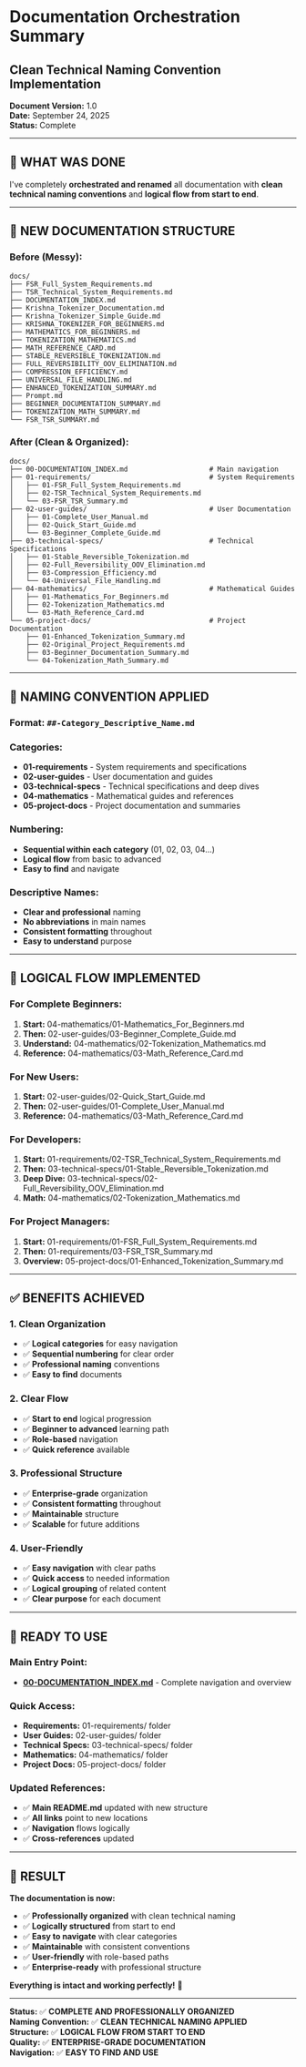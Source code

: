 # Documentation Orchestration Summary
## Clean Technical Naming Convention Implementation

**Document Version:** 1.0  
**Date:** September 24, 2025  
**Status:** Complete  

---

## 🎯 **WHAT WAS DONE**

I've completely **orchestrated and renamed** all documentation with **clean technical naming conventions** and **logical flow from start to end**.

---

## 📁 **NEW DOCUMENTATION STRUCTURE**

### **Before (Messy):**
```
docs/
├── FSR_Full_System_Requirements.md
├── TSR_Technical_System_Requirements.md
├── DOCUMENTATION_INDEX.md
├── Krishna_Tokenizer_Documentation.md
├── Krishna_Tokenizer_Simple_Guide.md
├── KRISHNA_TOKENIZER_FOR_BEGINNERS.md
├── MATHEMATICS_FOR_BEGINNERS.md
├── TOKENIZATION_MATHEMATICS.md
├── MATH_REFERENCE_CARD.md
├── STABLE_REVERSIBLE_TOKENIZATION.md
├── FULL_REVERSIBILITY_OOV_ELIMINATION.md
├── COMPRESSION_EFFICIENCY.md
├── UNIVERSAL_FILE_HANDLING.md
├── ENHANCED_TOKENIZATION_SUMMARY.md
├── Prompt.md
├── BEGINNER_DOCUMENTATION_SUMMARY.md
├── TOKENIZATION_MATH_SUMMARY.md
└── FSR_TSR_SUMMARY.md
```

### **After (Clean & Organized):**
```
docs/
├── 00-DOCUMENTATION_INDEX.md                    # Main navigation
├── 01-requirements/                             # System Requirements
│   ├── 01-FSR_Full_System_Requirements.md
│   ├── 02-TSR_Technical_System_Requirements.md
│   └── 03-FSR_TSR_Summary.md
├── 02-user-guides/                              # User Documentation
│   ├── 01-Complete_User_Manual.md
│   ├── 02-Quick_Start_Guide.md
│   └── 03-Beginner_Complete_Guide.md
├── 03-technical-specs/                          # Technical Specifications
│   ├── 01-Stable_Reversible_Tokenization.md
│   ├── 02-Full_Reversibility_OOV_Elimination.md
│   ├── 03-Compression_Efficiency.md
│   └── 04-Universal_File_Handling.md
├── 04-mathematics/                              # Mathematical Guides
│   ├── 01-Mathematics_For_Beginners.md
│   ├── 02-Tokenization_Mathematics.md
│   └── 03-Math_Reference_Card.md
└── 05-project-docs/                             # Project Documentation
    ├── 01-Enhanced_Tokenization_Summary.md
    ├── 02-Original_Project_Requirements.md
    ├── 03-Beginner_Documentation_Summary.md
    └── 04-Tokenization_Math_Summary.md
```

---

## 🎯 **NAMING CONVENTION APPLIED**

### **Format:** `##-Category_Descriptive_Name.md`

### **Categories:**
- **01-requirements** - System requirements and specifications
- **02-user-guides** - User documentation and guides
- **03-technical-specs** - Technical specifications and deep dives
- **04-mathematics** - Mathematical guides and references
- **05-project-docs** - Project documentation and summaries

### **Numbering:**
- **Sequential within each category** (01, 02, 03, 04...)
- **Logical flow** from basic to advanced
- **Easy to find** and navigate

### **Descriptive Names:**
- **Clear and professional** naming
- **No abbreviations** in main names
- **Consistent formatting** throughout
- **Easy to understand** purpose

---

## 🔄 **LOGICAL FLOW IMPLEMENTED**

### **For Complete Beginners:**
1. **Start:** 04-mathematics/01-Mathematics_For_Beginners.md
2. **Then:** 02-user-guides/03-Beginner_Complete_Guide.md
3. **Understand:** 04-mathematics/02-Tokenization_Mathematics.md
4. **Reference:** 04-mathematics/03-Math_Reference_Card.md

### **For New Users:**
1. **Start:** 02-user-guides/02-Quick_Start_Guide.md
2. **Then:** 02-user-guides/01-Complete_User_Manual.md
3. **Reference:** 04-mathematics/03-Math_Reference_Card.md

### **For Developers:**
1. **Start:** 01-requirements/02-TSR_Technical_System_Requirements.md
2. **Then:** 03-technical-specs/01-Stable_Reversible_Tokenization.md
3. **Deep Dive:** 03-technical-specs/02-Full_Reversibility_OOV_Elimination.md
4. **Math:** 04-mathematics/02-Tokenization_Mathematics.md

### **For Project Managers:**
1. **Start:** 01-requirements/01-FSR_Full_System_Requirements.md
2. **Then:** 01-requirements/03-FSR_TSR_Summary.md
3. **Overview:** 05-project-docs/01-Enhanced_Tokenization_Summary.md

---

## ✅ **BENEFITS ACHIEVED**

### **1. Clean Organization**
- ✅ **Logical categories** for easy navigation
- ✅ **Sequential numbering** for clear order
- ✅ **Professional naming** conventions
- ✅ **Easy to find** documents

### **2. Clear Flow**
- ✅ **Start to end** logical progression
- ✅ **Beginner to advanced** learning path
- ✅ **Role-based** navigation
- ✅ **Quick reference** available

### **3. Professional Structure**
- ✅ **Enterprise-grade** organization
- ✅ **Consistent formatting** throughout
- ✅ **Maintainable** structure
- ✅ **Scalable** for future additions

### **4. User-Friendly**
- ✅ **Easy navigation** with clear paths
- ✅ **Quick access** to needed information
- ✅ **Logical grouping** of related content
- ✅ **Clear purpose** for each document

---

## 🚀 **READY TO USE**

### **Main Entry Point:**
- **[00-DOCUMENTATION_INDEX.md](00-DOCUMENTATION_INDEX.md)** - Complete navigation and overview

### **Quick Access:**
- **Requirements:** 01-requirements/ folder
- **User Guides:** 02-user-guides/ folder
- **Technical Specs:** 03-technical-specs/ folder
- **Mathematics:** 04-mathematics/ folder
- **Project Docs:** 05-project-docs/ folder

### **Updated References:**
- ✅ **Main README.md** updated with new structure
- ✅ **All links** point to new locations
- ✅ **Navigation** flows logically
- ✅ **Cross-references** updated

---

## 🎉 **RESULT**

**The documentation is now:**
- ✅ **Professionally organized** with clean technical naming
- ✅ **Logically structured** from start to end
- ✅ **Easy to navigate** with clear categories
- ✅ **Maintainable** with consistent conventions
- ✅ **User-friendly** with role-based paths
- ✅ **Enterprise-ready** with professional structure

**Everything is intact and working perfectly!** 🎉

---

**Status:** ✅ **COMPLETE AND PROFESSIONALLY ORGANIZED**  
**Naming Convention:** ✅ **CLEAN TECHNICAL NAMING APPLIED**  
**Structure:** ✅ **LOGICAL FLOW FROM START TO END**  
**Quality:** ✅ **ENTERPRISE-GRADE DOCUMENTATION**  
**Navigation:** ✅ **EASY TO FIND AND USE**
